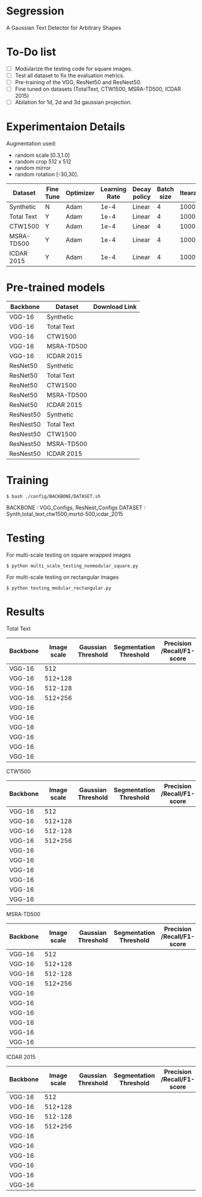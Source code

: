 # Segression
A Gaussian Text Detector for Arbitrary Shapes


# To-Do list
- [ ] Modularize the testing code for square images.
- [ ] Test all dataset to fix the evaluation metrics. 
- [ ] Pre-training of the VGG, ResNet50 and ResNest50.
- [ ] Fine tuned on datasets (TotalText, CTW1500, MSRA-TD500, ICDAR 2015)
- [ ] Abilation for 1d, 2d and 3d gaussian projection. 

# Experimentaion Details

Augmentation used:
- random scale [0.3,1.0]
- random crop 512 x 512
- random mirror
- random rotation [-30,30].

| Dataset     |  Fine Tune   |    Optimizer   | Learning Rate  | Decay policy | Batch size  | Itearation |
|-------------|--------------|----------------|----------------|--------------|-------------|------------|
| Synthetic   |    N         |     Adam       |    1e-4        |Linear        |    4        |  1000000   |
| Total Text  |    Y         |     Adam       |    1e-4        |Linear        |    4        |  1000000   |
| CTW1500     |    Y         |     Adam       |    1e-4        |Linear        |    4        |  1000000   |
| MSRA-TD500  |    Y         |     Adam       |    1e-4        |Linear        |    4        |  1000000   |
| ICDAR 2015  |    Y         |     Adam       |    1e-4        |Linear        |    4        |  1000000   |


# Pre-trained models

| Backbone    |  Dataset     |    Download Link   | 
|-------------|--------------|--------------------|
|VGG-16       | Synthetic    |                    |
|VGG-16       | Total Text   |                    |
|VGG-16       | CTW1500      |                    |
|VGG-16       | MSRA-TD500   |                    |
|VGG-16       | ICDAR 2015   |                    |
|ResNet50     | Synthetic    |                    |
|ResNet50     | Total Text   |                    |
|ResNet50     | CTW1500      |                    |
|ResNet50     | MSRA-TD500   |                    |
|ResNet50     | ICDAR 2015   |                    |
|ResNest50    | Synthetic    |                    |
|ResNest50    | Total Text   |                    |
|ResNest50    | CTW1500      |                    |
|ResNest50    | MSRA-TD500   |                    |
|ResNest50    | ICDAR 2015   |                    |


# Training
```
$ bash ./config/BACKBONE/DATASET.sh
```
BACKBONE : VGG_Configs, ResNest_Configs
DATASET  : Synth,total_text,ctw1500,msrtd-500,icdar_2015 


# Testing

For multi-scale testing on square wrapped images
```
$ python multi_scale_testing_nonmodular_square.py
```
For multi-scale testing on rectangular images 
```
$ python testing_modular_rectangular.py
```

# Results

Total Text 

| Backbone    |  Image scale | Gaussian Threshold  | Segmentation Threshold| Precision /Recall/F1-score |
|-------------|--------------|---------------------|-----------------------|----------------------------|
| VGG-16      |  512         |                     |                       |                            |
| VGG-16      |  512+128     |                     |                       |                            |
| VGG-16      |  512-128     |                     |                       |                            |
| VGG-16      |  512+256     |                     |                       |                            |
| VGG-16      |              |                     |                       |                            |
| VGG-16      |              |                     |                       |                            |
| VGG-16      |              |                     |                       |                            |
| VGG-16      |              |                     |                       |                            |
| VGG-16      |              |                     |                       |                            |
| VGG-16      |              |                     |                       |                            |

CTW1500

| Backbone    |  Image scale | Gaussian Threshold  | Segmentation Threshold| Precision /Recall/F1-score |
|-------------|--------------|---------------------|-----------------------|----------------------------|
| VGG-16      |  512         |                     |                       |                            |
| VGG-16      |  512+128     |                     |                       |                            |
| VGG-16      |  512-128     |                     |                       |                            |
| VGG-16      |  512+256     |                     |                       |                            |
| VGG-16      |              |                     |                       |                            |
| VGG-16      |              |                     |                       |                            |
| VGG-16      |              |                     |                       |                            |
| VGG-16      |              |                     |                       |                            |
| VGG-16      |              |                     |                       |                            |
| VGG-16      |              |                     |                       |                            |

MSRA-TD500

| Backbone    |  Image scale | Gaussian Threshold  | Segmentation Threshold| Precision /Recall/F1-score |
|-------------|--------------|---------------------|-----------------------|----------------------------|
| VGG-16      |  512         |                     |                       |                            |
| VGG-16      |  512+128     |                     |                       |                            |
| VGG-16      |  512-128     |                     |                       |                            |
| VGG-16      |  512+256     |                     |                       |                            |
| VGG-16      |              |                     |                       |                            |
| VGG-16      |              |                     |                       |                            |
| VGG-16      |              |                     |                       |                            |
| VGG-16      |              |                     |                       |                            |
| VGG-16      |              |                     |                       |                            |
| VGG-16      |              |                     |                       |                            |

ICDAR 2015

| Backbone    |  Image scale | Gaussian Threshold  | Segmentation Threshold| Precision /Recall/F1-score |
|-------------|--------------|---------------------|-----------------------|----------------------------|
| VGG-16      |  512         |                     |                       |                            |
| VGG-16      |  512+128     |                     |                       |                            |
| VGG-16      |  512-128     |                     |                       |                            |
| VGG-16      |  512+256     |                     |                       |                            |
| VGG-16      |              |                     |                       |                            |
| VGG-16      |              |                     |                       |                            |
| VGG-16      |              |                     |                       |                            |
| VGG-16      |              |                     |                       |                            |
| VGG-16      |              |                     |                       |                            |
| VGG-16      |              |                     |                       |                            |


